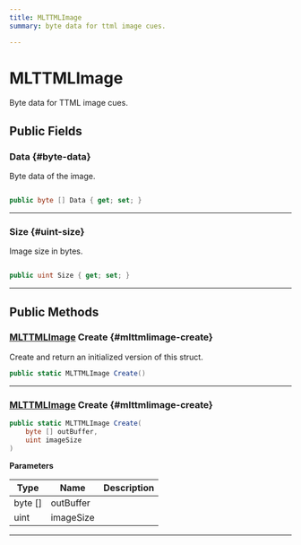 ```yaml
---
title: MLTTMLImage
summary: byte data for ttml image cues. 

---
```


# MLTTMLImage




Byte data for TTML image cues.   





## Public Fields

### Data {#byte-data}

Byte data of the image. 

```csharp

public byte [] Data { get; set; }

```






-----------

### Size {#uint-size}

Image size in bytes. 

```csharp

public uint Size { get; set; }

```






-----------

## Public Methods

### [MLTTMLImage](/versioned_docs/version-14-Jun-2023/unity-api/api/UnityEngine.XR.MagicLeap/MLMediaTTML/UnityEngine.XR.MagicLeap.MLMediaTTML.MLTTMLImage.md) Create {#mlttmlimage-create}

Create and return an initialized version of this struct. 

```csharp
public static MLTTMLImage Create()
```






-----------

### [MLTTMLImage](/versioned_docs/version-14-Jun-2023/unity-api/api/UnityEngine.XR.MagicLeap/MLMediaTTML/UnityEngine.XR.MagicLeap.MLMediaTTML.MLTTMLImage.md) Create {#mlttmlimage-create}

```csharp
public static MLTTMLImage Create(
    byte [] outBuffer,
    uint imageSize
)
```


**Parameters**

| Type | Name  | Description  | 
|--|--|--|
| byte [] |outBuffer||
| uint |imageSize||






-----------


